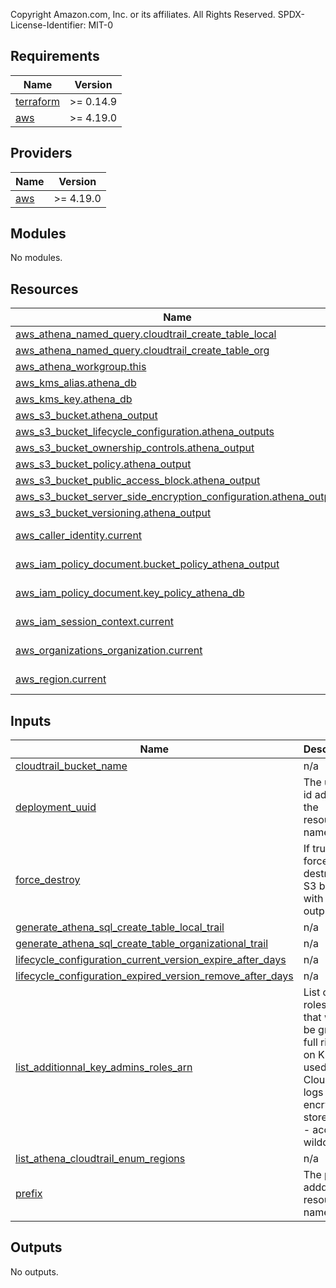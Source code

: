 Copyright Amazon.com, Inc. or its affiliates. All Rights Reserved.
SPDX-License-Identifier: MIT-0
<!-- BEGIN_TF_DOCS -->
## Requirements

| Name | Version |
|------|---------|
| <a name="requirement_terraform"></a> [terraform](#requirement\_terraform) | >= 0.14.9 |
| <a name="requirement_aws"></a> [aws](#requirement\_aws) | >= 4.19.0 |

## Providers

| Name | Version |
|------|---------|
| <a name="provider_aws"></a> [aws](#provider\_aws) | >= 4.19.0 |

## Modules

No modules.

## Resources

| Name | Type |
|------|------|
| [aws_athena_named_query.cloudtrail_create_table_local](https://registry.terraform.io/providers/hashicorp/aws/latest/docs/resources/athena_named_query) | resource |
| [aws_athena_named_query.cloudtrail_create_table_org](https://registry.terraform.io/providers/hashicorp/aws/latest/docs/resources/athena_named_query) | resource |
| [aws_athena_workgroup.this](https://registry.terraform.io/providers/hashicorp/aws/latest/docs/resources/athena_workgroup) | resource |
| [aws_kms_alias.athena_db](https://registry.terraform.io/providers/hashicorp/aws/latest/docs/resources/kms_alias) | resource |
| [aws_kms_key.athena_db](https://registry.terraform.io/providers/hashicorp/aws/latest/docs/resources/kms_key) | resource |
| [aws_s3_bucket.athena_output](https://registry.terraform.io/providers/hashicorp/aws/latest/docs/resources/s3_bucket) | resource |
| [aws_s3_bucket_lifecycle_configuration.athena_outputs](https://registry.terraform.io/providers/hashicorp/aws/latest/docs/resources/s3_bucket_lifecycle_configuration) | resource |
| [aws_s3_bucket_ownership_controls.athena_output](https://registry.terraform.io/providers/hashicorp/aws/latest/docs/resources/s3_bucket_ownership_controls) | resource |
| [aws_s3_bucket_policy.athena_output](https://registry.terraform.io/providers/hashicorp/aws/latest/docs/resources/s3_bucket_policy) | resource |
| [aws_s3_bucket_public_access_block.athena_output](https://registry.terraform.io/providers/hashicorp/aws/latest/docs/resources/s3_bucket_public_access_block) | resource |
| [aws_s3_bucket_server_side_encryption_configuration.athena_output](https://registry.terraform.io/providers/hashicorp/aws/latest/docs/resources/s3_bucket_server_side_encryption_configuration) | resource |
| [aws_s3_bucket_versioning.athena_output](https://registry.terraform.io/providers/hashicorp/aws/latest/docs/resources/s3_bucket_versioning) | resource |
| [aws_caller_identity.current](https://registry.terraform.io/providers/hashicorp/aws/latest/docs/data-sources/caller_identity) | data source |
| [aws_iam_policy_document.bucket_policy_athena_output](https://registry.terraform.io/providers/hashicorp/aws/latest/docs/data-sources/iam_policy_document) | data source |
| [aws_iam_policy_document.key_policy_athena_db](https://registry.terraform.io/providers/hashicorp/aws/latest/docs/data-sources/iam_policy_document) | data source |
| [aws_iam_session_context.current](https://registry.terraform.io/providers/hashicorp/aws/latest/docs/data-sources/iam_session_context) | data source |
| [aws_organizations_organization.current](https://registry.terraform.io/providers/hashicorp/aws/latest/docs/data-sources/organizations_organization) | data source |
| [aws_region.current](https://registry.terraform.io/providers/hashicorp/aws/latest/docs/data-sources/region) | data source |

## Inputs

| Name | Description | Type | Default | Required |
|------|-------------|------|---------|:--------:|
| <a name="input_cloudtrail_bucket_name"></a> [cloudtrail\_bucket\_name](#input\_cloudtrail\_bucket\_name) | n/a | `string` | n/a | yes |
| <a name="input_deployment_uuid"></a> [deployment\_uuid](#input\_deployment\_uuid) | The unique id added in the resources' names | `string` | n/a | yes |
| <a name="input_force_destroy"></a> [force\_destroy](#input\_force\_destroy) | If true, force destroy of S3 bucket with Athena outputs | `bool` | `false` | no |
| <a name="input_generate_athena_sql_create_table_local_trail"></a> [generate\_athena\_sql\_create\_table\_local\_trail](#input\_generate\_athena\_sql\_create\_table\_local\_trail) | n/a | `bool` | `false` | no |
| <a name="input_generate_athena_sql_create_table_organizational_trail"></a> [generate\_athena\_sql\_create\_table\_organizational\_trail](#input\_generate\_athena\_sql\_create\_table\_organizational\_trail) | n/a | `bool` | `false` | no |
| <a name="input_lifecycle_configuration_current_version_expire_after_days"></a> [lifecycle\_configuration\_current\_version\_expire\_after\_days](#input\_lifecycle\_configuration\_current\_version\_expire\_after\_days) | n/a | `number` | `0` | no |
| <a name="input_lifecycle_configuration_expired_version_remove_after_days"></a> [lifecycle\_configuration\_expired\_version\_remove\_after\_days](#input\_lifecycle\_configuration\_expired\_version\_remove\_after\_days) | n/a | `number` | `0` | no |
| <a name="input_list_additionnal_key_admins_roles_arn"></a> [list\_additionnal\_key\_admins\_roles\_arn](#input\_list\_additionnal\_key\_admins\_roles\_arn) | List of IAM roles ARN that would be granted full rights on KMS key used for CloudTrail logs encryption stored in s3 - accepts wildcards | `list(string)` | `[]` | no |
| <a name="input_list_athena_cloudtrail_enum_regions"></a> [list\_athena\_cloudtrail\_enum\_regions](#input\_list\_athena\_cloudtrail\_enum\_regions) | n/a | `list(string)` | n/a | yes |
| <a name="input_prefix"></a> [prefix](#input\_prefix) | The prefix addded to resources' names | `string` | n/a | yes |

## Outputs

No outputs.
<!-- END_TF_DOCS -->